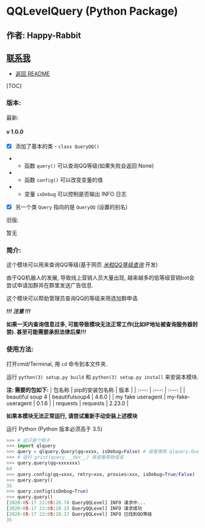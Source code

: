 # QQLevelQuery (Python Package)

## 作者: Happy-Rabbit
## [联系我](mailto:happy.rabbit.yy@outlook.com?subject=about%20the%20QQLevelQuery%20module&body=%0dn%0dn%0dn%0dnSender:[Your_Name]%0dContact:[Contact])

- [返回 README](./README.md)

[TOC]

### 版本:

最新:

#### v 1.0.0
- [x] 添加了基本的类 - `class QueryQQ()` 
- - 函数 `query()` 可以查询QQ等级(如果失败会返回 None)
- - 函数 `config()` 可以改变变量的值
- - 变量 `isDebug` 可以控制是否输出 INFO 日志
- [x] 另一个类 `Query` 指向的是 `QueryQQ` (设置的别名)

旧版:

暂无

### 简介:

这个模块可以用来查询QQ等级(基于网页 [*米粒QQ等级查询*](http://www.175hd.com/level/) 开发)

由于QQ机器人的发展, 导致线上营销人员大量出现, 越来越多的低等级营销bot会尝试申请加群并在群里发送广告信息.

这个模块可以帮助管理员查询QQ的等级来筛选加群申请.

***!!! 注意 !!!***

**如果一天内查询信息过多, 可能导致模块无法正常工作(比如IP地址被查询服务器封禁). 甚至可能需要承担法律后果!!!**

### 使用方法:

打开cmd/Terminal, 用 `cd` 命令到本文件夹.

运行 `python(3) setup.py build` 和 `python(3) setup.py install` 来安装本模块.

**注: 需要的包如下:**
| 包名称 | pip的安装包名称 | 版本 |
| :---: | :---: | :---: |
| beautiful soup 4 | beautifulsoup4 | 4.6.0 |
| my fake useragent | my-fake-useragent | 0.1.6 |
| requests | requests | 2.23.0 |

**如果本模块无法正常运行, 请尝试重新手动安装上述模块**

运行 Python (Python 版本必须高于 3.5)

```python
>>> # 这只是个例子
>>> import qlquery
>>> query = qlquery.Query(qq=xxxx, isDebug=False) # 或者使用 qlquery.QueryQQ()
>>> # 运行 print(query.__doc__) 来查看帮助信息
>>> query.query(qq=xxxxxxx)
64
>>> query.config(qq=xxxx, retry=xxx, proxies=xxx, isDebug=True/False)
>>> query.query()
35
>>> query.config(isDebug=True)
>>> query.query()
[2020-05-17 22:05:26.78 QueryQQLevel] INFO 请求中...
[2020-05-17 22:05:28.15 QueryQQLevel] INFO 请求成功
[2020-05-17 22:05:28.17 QueryQQLevel] INFO 已找到QQ等级
35
```
